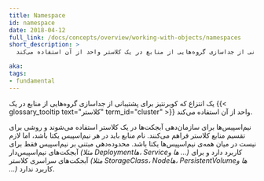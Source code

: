 ```yaml
---
title: Namespace
id: namespace
date: 2018-04-12
full_link: /docs/concepts/overview/working-with-objects/namespaces
short_description: >
  یک انتزاع که کوبرنتیز برای پشتیبانی از جداسازی گروه‌هایی از منابع در یک کلاستر واحد از آن استفاده می‌کند.

aka: 
tags:
- fundamental
---
```

 یک انتزاع که کوبرنتیز برای پشتیبانی از جداسازی گروه‌هایی از منابع در یک {{< glossary_tooltip text="کلاستر" term_id="cluster" >}} واحد از آن استفاده می‌کند.

<!--more--> 

نیم‌اسپیس‌ها برای سازمان‌دهی آبجکت‌ها در یک کلاستر استفاده می‌شوند و روشی برای تقسیم منابع کلاستر فراهم می‌کنند. نام منابع باید در هر نیم‌اسپیس یکتا باشد، اما لازم نیست در میان همه‌ی نیم‌اسپیس‌ها یکتا باشد. محدوده‌دهی مبتنی بر نیم‌اسپیس فقط برای آبجکت‌های نیم‌اسپیس‌دار _(مثلا Deploymentها، Serviceها و …)_ کاربرد دارد و برای آبجکت‌های سراسری کلاستر _(مثلا StorageClass، Nodeها، PersistentVolumeها و …)_ کاربرد ندارد.
